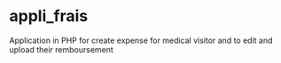 # appli_frais
Application in PHP for create expense for medical visitor and to edit and upload their remboursement
